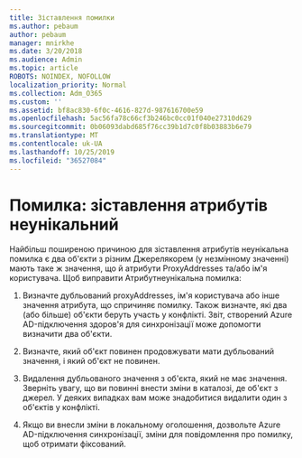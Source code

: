 ```yaml
---
title: Зіставлення помилки
ms.author: pebaum
author: pebaum
manager: mnirkhe
ms.date: 3/20/2018
ms.audience: Admin
ms.topic: article
ROBOTS: NOINDEX, NOFOLLOW
localization_priority: Normal
ms.collection: Adm_O365
ms.custom: ''
ms.assetid: bf8ac830-6f0c-4616-827d-987616700e59
ms.openlocfilehash: 5ac56fa78c66cf3b246bc0cc01f040e27310d629
ms.sourcegitcommit: 0b06093dabd685f76cc39b1d7c0f8b03883b6e79
ms.translationtype: MT
ms.contentlocale: uk-UA
ms.lasthandoff: 10/25/2019
ms.locfileid: "36527084"
---
```

# <a name="error-attributevaluemustbeunique"></a>Помилка: зіставлення атрибутів неунікальний

Найбільш поширеною причиною для зіставлення атрибутів неунікальна помилка є два об'єкти з різним Джерелякорем (у незмінному значенні) мають таке ж значення, що й атрибути ProxyAddresses та/або ім'я користувача. Щоб виправити Атрибутнеунікальна помилка:
  
1. Визначте дубльований proxyAddresses, ім'я користувача або інше значення атрибута, що спричиняє помилку. Також визначте, які два (або більше) об'єкти беруть участь у конфлікті. Звіт, створений Azure AD-підключення здоров'я для синхронізації може допомогти визначити два об'єкти.
    
2. Визначте, який об'єкт повинен продовжувати мати дубльований значення, і який об'єкт не повинен.
    
3. Видалення дубльованого значення з об'єкта, який не має значення. Зверніть увагу, що ви повинні внести зміни в каталозі, де об'єкт з джерел. У деяких випадках вам може знадобитися видалити один з об'єктів у конфлікті.
    
4. Якщо ви внесли зміни в локальному оголошення, дозвольте Azure AD-підключення синхронізації, зміни для повідомлення про помилку, щоб отримати фіксований.
    

